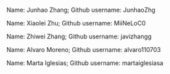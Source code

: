 Name: Junhao Zhang; Github username: JunhaoZhg

Name: Xiaolei Zhu; Github username: MiiNeLoC0

Name: Zhiwei Zhang; Github username: javizhangg

Name: Alvaro Moreno; Github username: alvaro110703

Name: Marta Iglesias; Github username: martaiglesiasa

